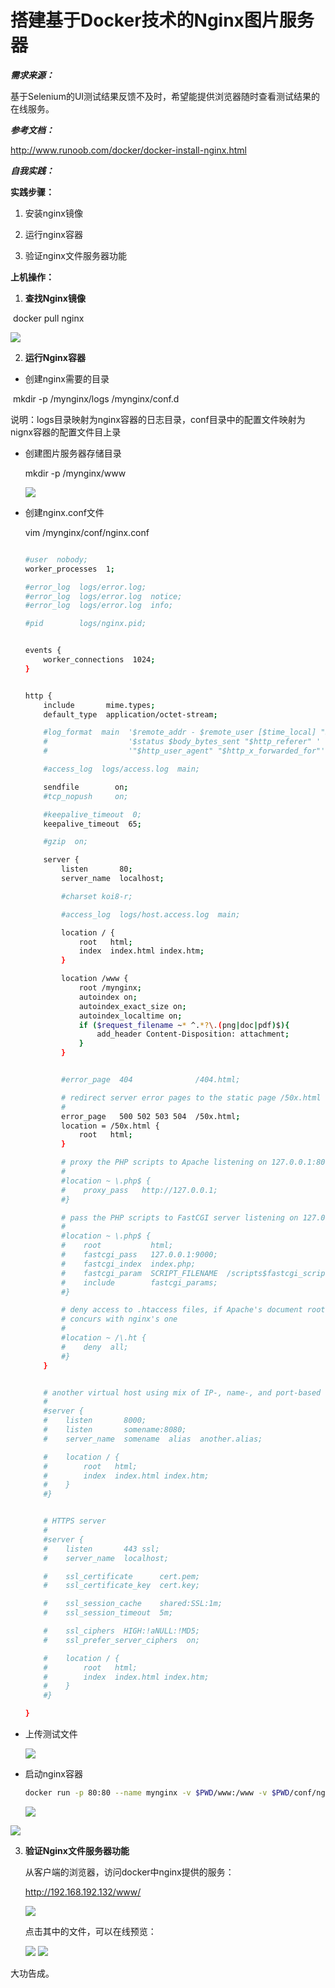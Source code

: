 



# 搭建基于Docker技术的Nginx图片服务器

***需求来源：***

基于Selenium的UI测试结果反馈不及时，希望能提供浏览器随时查看测试结果的在线服务。



***参考文档：***

http://www.runoob.com/docker/docker-install-nginx.html



***自我实践：***

**实践步骤：**

1. 安装nginx镜像

2. 运行nginx容器

3. 验证nginx文件服务器功能


**上机操作：**

1. **查找Nginx镜像**

​      docker pull nginx

<img src="./picture/01/01 安装nginx镜像.png"/>



2. **运行Nginx容器**

-  创建nginx需要的目录

​       mkdir -p /mynginx/logs /mynginx/conf.d 

​      说明：logs目录映射为nginx容器的日志目录，conf目录中的配置文件映射为nignx容器的配置文件目上录 

- 创建图片服务器存储目录

   mkdir -p /mynginx/www

   <img src="./picture/01/02 创建nginx目录.png"/>

- 创建nginx.conf文件

  vim /mynginx/conf/nginx.conf

  ```sh
  
  #user  nobody;
  worker_processes  1;
  
  #error_log  logs/error.log;
  #error_log  logs/error.log  notice;
  #error_log  logs/error.log  info;
  
  #pid        logs/nginx.pid;
  
  
  events {
      worker_connections  1024;
  }
  
  
  http {
      include       mime.types;
      default_type  application/octet-stream;
  
      #log_format  main  '$remote_addr - $remote_user [$time_local] "$request" '
      #                  '$status $body_bytes_sent "$http_referer" '
      #                  '"$http_user_agent" "$http_x_forwarded_for"';
  
      #access_log  logs/access.log  main;
  
      sendfile        on;
      #tcp_nopush     on;
  
      #keepalive_timeout  0;
      keepalive_timeout  65;
  
      #gzip  on;
  
      server {
          listen       80;
          server_name  localhost;
  
          #charset koi8-r;
  
          #access_log  logs/host.access.log  main;
  
          location / {
              root   html;
              index  index.html index.htm;
          }
  
          location /www {
              root /mynginx;
              autoindex on;
              autoindex_exact_size on;
              autoindex_localtime on;
              if ($request_filename ~* ^.*?\.(png|doc|pdf)$){
                  add_header Content-Disposition: attachment;
              }
          }
  
  
          #error_page  404              /404.html;
  
          # redirect server error pages to the static page /50x.html
          #
          error_page   500 502 503 504  /50x.html;
          location = /50x.html {
              root   html;
          }
  
          # proxy the PHP scripts to Apache listening on 127.0.0.1:80
          #
          #location ~ \.php$ {
          #    proxy_pass   http://127.0.0.1;
          #}
  
          # pass the PHP scripts to FastCGI server listening on 127.0.0.1:9000
          #
          #location ~ \.php$ {
          #    root           html;
          #    fastcgi_pass   127.0.0.1:9000;
          #    fastcgi_index  index.php;
          #    fastcgi_param  SCRIPT_FILENAME  /scripts$fastcgi_script_name;
          #    include        fastcgi_params;
          #}
  
          # deny access to .htaccess files, if Apache's document root
          # concurs with nginx's one
          #
          #location ~ /\.ht {
          #    deny  all;
          #}
      }
  
  
      # another virtual host using mix of IP-, name-, and port-based configuration
      #
      #server {
      #    listen       8000;
      #    listen       somename:8080;
      #    server_name  somename  alias  another.alias;
  
      #    location / {
      #        root   html;
      #        index  index.html index.htm;
      #    }
      #}
  
  
      # HTTPS server
      #
      #server {
      #    listen       443 ssl;
      #    server_name  localhost;
  
      #    ssl_certificate      cert.pem;
      #    ssl_certificate_key  cert.key;
  
      #    ssl_session_cache    shared:SSL:1m;
      #    ssl_session_timeout  5m;
  
      #    ssl_ciphers  HIGH:!aNULL:!MD5;
      #    ssl_prefer_server_ciphers  on;
  
      #    location / {
      #        root   html;
      #        index  index.html index.htm;
      #    }
      #}
  
  }
  
  ```

- 上传测试文件

  <img src="./picture/01/03 上传测试文件.png"/>

- 启动nginx容器

  ```sh
  docker run -p 80:80 --name mynginx -v $PWD/www:/www -v $PWD/conf/nginx.conf:/etc/nginx/nginx.conf -v $PWD/logs:/wwwlogs  -d nginx
  ```

  

  <img src="./picture/01/03 启动nginx容器.png"/>



<img src="./picture/01/03 启动nginx容器2.png"/>


3. **验证Nginx文件服务器功能**

    从客户端的浏览器，访问docker中nginx提供的服务：

    http://192.168.192.132/www/

    <img src="./picture/01/05 客户端浏览器访问nginx服务.png"/>

    点击其中的文件，可以在线预览：

    <img src="./picture/01/06 测试nginx文件服务器功能1.png"/>

    

    <img src="./picture/01/06 测试nginx文件服务器功能2.png"/>

大功告成。